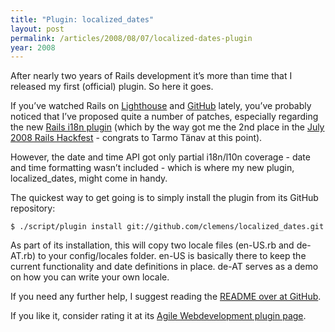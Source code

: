 ```yaml
---
title: "Plugin: localized_dates"
layout: post
permalink: /articles/2008/08/07/localized-dates-plugin
year: 2008
---
```


After nearly two years of Rails development it’s more than time that I
released my first (official) plugin. So here it goes.

If you’ve watched Rails on
[Lighthouse](http://rails.lighthouseapp.com/projects/8994-ruby-on-rails/)
and [GitHub](http://github.com/rails/rails) lately, you’ve probably
noticed that I’ve proposed quite a number of patches, especially
regarding the new [Rails i18n plugin](http://rails-i18n.org/) (which by
the way got me the 2nd place in the [July 2008 Rails
Hackfest](http://hackfest.rubyonrails.org/2008/7) - congrats to Tarmo
Tänav at this point).

However, the date and time API got only partial i18n/l10n coverage -
date and time formatting wasn’t included - which is where my new plugin,
localized_dates, might come in handy.

The quickest way to get going is to simply install the plugin from its
GitHub repository:

    $ ./script/plugin install git://github.com/clemens/localized_dates.git

As part of its installation, this will copy two locale files (en-US.rb
and de-AT.rb) to your config/locales folder. en-US is basically there to
keep the current functionality and date definitions in place. de-AT
serves as a demo on how you can write your own locale.

If you need any further help, I suggest reading the [README over at
GitHub](http://github.com/clemens/localized_dates/tree/master/README).

If you like it, consider rating it at its [Agile Webdevelopment plugin
page](http://agilewebdevelopment.com/plugins/localized_dates).

